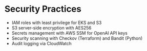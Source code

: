 # Security Practices

- IAM roles with least privilege for EKS and S3
- S3 server-side encryption with AES256
- Secrets management with AWS SSM for OpenAI API keys
- Security scanning with Checkov (Terraform) and Bandit (Python)
- Audit logging via CloudWatch
